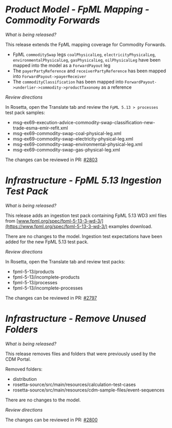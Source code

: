 # _Product Model - FpML Mapping - Commodity Forwards_

_What is being released?_

This release extends the FpML mapping coverage for Commodity Forwards.

- FpML `commoditySwap` legs `coalPhysicalLeg`, `electricityPhysicalLeg`, `environmentalPhysicalLeg`, `gasPhysicalLeg`, `oilPhysicalLeg` have been mapped into the model as a `ForwardPayout` leg
- The `payerPartyReference` and `receiverPartyReference` has been mapped into `ForwardPayout->payerReceiver`
- The `commodityClassification` has been mapped into `ForwardPayout->underlier->commodity->productTaxonomy` as a reference

_Review directions_

In Rosetta, open the Translate tab and review the `FpML 5.13 > processes` test pack samples:

- msg-ex69-execution-advice-commodity-swap-classification-new-trade-esma-emir-refit.xml
- msg-ex69-commodity-swap-coal-physical-leg.xml
- msg-ex69-commodity-swap-electricity-physical-leg.xml
- msg-ex69-commodity-swap-environmental-physical-leg.xml
- msg-ex69-commodity-swap-gas-physical-leg.xml

The changes can be reviewed in PR: [#2803](https://github.com/finos/common-domain-model/pull/2803)

# _Infrastructure - FpML 5.13 Ingestion Test Pack_

_What is being released?_

This release adds an ingestion test pack containing FpML 5.13 WD3 xml files from [www.fpml.org/spec/fpml-5-13-3-wd-3/](https://www.fpml.org/spec/fpml-5-13-3-wd-3/) examples download.

There are no changes to the model. Ingestion test expectations have been added for the new FpML 5.13 test pack.

_Review directions_

In Rosetta, open the Translate tab and review test packs:

- fpml-5-13/products
- fpml-5-13/incomplete-products
- fpml-5-13/processes
- fpml-5-13/incomplete-processes

The changes can be reviewed in PR: [#2797](https://github.com/finos/common-domain-model/pull/2797)

# _Infrastructure - Remove Unused Folders_

_What is being released?_

This release removes files and folders that were previously used by the CDM Portal.

Removed folders:
- distribution
- rosetta-source/src/main/resources/calculation-test-cases
- rosetta-source/src/main/resources/cdm-sample-files/event-sequences

There are no changes to the model.

_Review directions_

The changes can be reviewed in PR: [#2800](https://github.com/finos/common-domain-model/pull/2800)
